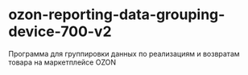 # ozon-reporting-data-grouping-device-700-v2

Программа для группировки данных по реализациям и возвратам товара на маркетплейсе OZON